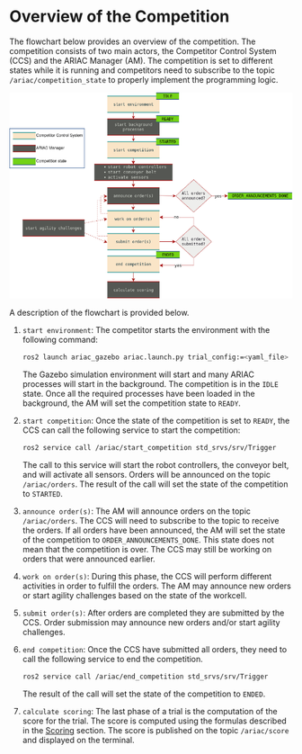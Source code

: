 # Overview of the Competition

The flowchart below provides an overview of the competition. The competition consists of two main actors, the Competitor Control System (CCS) and the ARIAC Manager (AM). The competition is set to different states while it is running and competitors need to subscribe to the topic `/ariac/competition_state` to properly implement the programming logic.

![Flowchart](../images/ARIAC2023Flowchart.png)

A description of the flowchart is provided below.

1. `start environment`: The competitor starts the environment with the following command:

    ```bash
    ros2 launch ariac_gazebo ariac.launch.py trial_config:=<yaml_file> user_config:=<yaml_file>
    ```

    The Gazebo simulation environment will start and many ARIAC processes will start in the background. The competition is in the `IDLE` state. Once all the required processes have been loaded in the background, the AM will set the competition state to `READY`. 

2. `start competition`: Once the state of the competition is set to `READY`, the CCS can call the following service to start the competition:

    ```bash
    ros2 service call /ariac/start_competition std_srvs/srv/Trigger
    ```
    The call to this service will start the robot controllers, the conveyor belt, and will activate all sensors. Orders will be announced on the topic `/ariac/orders`. The result of the call will set the state of the competition to `STARTED`.

3. `announce order(s)`: The AM will announce orders on the topic `/ariac/orders`. The CCS will  need to subscribe to the topic to receive the orders. If all orders have been announced, the AM will set the state of the competition to `ORDER_ANNOUNCEMENTS_DONE`. This state does not mean that the competition is over. The CCS may still be working on orders that were announced earlier.

4. `work on order(s)`: During this phase, the CCS will perform different activities in order to fulfill the orders. The AM may announce new orders or start agility challenges based on the state of the workcell.

5. `submit order(s)`: After orders are completed they are submitted by the CCS. Order submission may announce new orders and/or start agility challenges.  


6. `end competition`: Once the CCS have submitted all orders, they need to call the following service to end the competition. 

    ```bash
    ros2 service call /ariac/end_competition std_srvs/srv/Trigger
    ```

    The result of the call will set the state of the competition to `ENDED`.

7. `calculate scoring`: The last phase of a trial is the computation of the score for the trial. The score is computed using the formulas described in the [Scoring](scoring.md) section. The score is published on the topic `/ariac/score` and displayed on the terminal. 

    

    